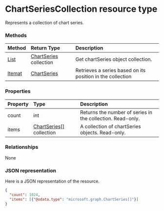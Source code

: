 # ChartSeriesCollection resource type

Represents a collection of chart series.


### Methods

| Method		   | Return Type	|Description|
|:---------------|:--------|:----------|
|[List](../api/chartseries_list.md) | [ChartSeries](chartseries.md) collection |Get chartSeries object collection. |
|[Itemat](../api/chartseriescollection_itemat.md)|[ChartSeries](chartseries.md)|Retrieves a series based on its position in the collection|

### Properties
| Property	   | Type	|Description|
|:---------------|:--------|:----------|
|count|int|Returns the number of series in the collection. Read-only.|
|items|[ChartSeries[]](chartseries[].md) collection|A collection of chartSeries objects. Read-only.|

### Relationships
None


### JSON representation

Here is a JSON representation of the resource.

<!-- {
  "blockType": "resource",
  "optionalProperties": [

  ],
  "@odata.type": "microsoft.graph.chartseriescollection"
}-->

```json
{
  "count": 1024,
  "items": [{"@odata.type": "microsoft.graph.ChartSeries[]"}]
}

```

<!-- uuid: 8fcb5dbc-d5aa-4681-8e31-b001d5168d79
2015-10-25 14:57:30 UTC -->
<!-- {
  "type": "#page.annotation",
  "description": "ChartSeriesCollection resource",
  "keywords": "",
  "section": "documentation",
  "tocPath": ""
}-->